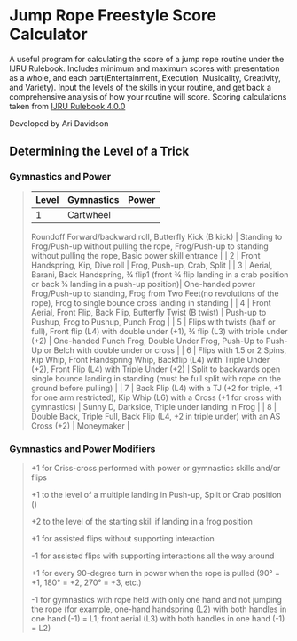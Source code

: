 # Jump Rope Freestyle Score Calculator


A useful program for calculating the score of a jump rope routine under the IJRU Rulebook. Includes minimum and maximum scores with presentation as a whole, and each part(Entertainment, Execution, Musicality, Creativity, and Variety). Input the levels of the skills in your routine, and get back a comprehensive analysis of how your routine will score. Scoring calculations taken from [IJRU Rulebook 4.0.0](https://rules.ijru.sport/technical-manual/calculations/freestyle/single-rope)

Developed by Ari Davidson

## Determining the Level of a Trick
### Gymnastics and Power
> | Level | Gymnastics | Power |
> | ----- | -------- | -------- |
> | 1     | Cartwheel
>  Roundoff
>  Forward/backward roll, Butterfly Kick (B kick) | Standing to Frog/Push-up without pulling the rope, Frog/Push-up to standing without pulling the rope, Basic power skill entrance |
> | 2     | Front Handspring, Kip, Dive roll | Frog, Push-up, Crab, Split | 
> | 3     | Aerial, Barani, Back Handspring, ¾ flip1 (front ¾ flip landing in a crab position or back ¾ landing in a push-up position)| One-handed power Frog/Push-up to standing, Frog from Two Feet(no revolutions of the rope), Frog to single bounce cross landing in standing |
> | 4     | Front Aerial, Front Flip, Back Flip, Butterfly Twist (B twist) | Push-up to Pushup, Frog to Pushup, Punch Frog |
> | 5     | Flips with twists (half or full), Front flip (L4) with double under (+1), ¾ flip (L3) with triple under (+2) | One-handed Punch Frog, Double Under Frog, Push-Up to Push-Up or Belch with double under or cross |
> | 6     | Flips with 1.5 or 2 Spins, Kip Whip, Front Handspring Whip, Backflip (L4) with Triple Under (+2), Front Flip (L4) with Triple Under (+2) | Split to backwards open single bounce landing in standing (must be full split with rope on the ground before pulling) |
> | 7     | Back Flip (L4) with a TJ (+2 for triple, +1 for one arm restricted), Kip Whip (L6) with a Cross (+1 for cross with gymnastics) | Sunny D, Darkside, Triple under landing in Frog |
> | 8     | Double Back, Triple Full, Back Flip (L4, +2 in triple under) with an AS Cross (+2) | Moneymaker |
> 
### Gymnastics and Power Modifiers
> +1 for Criss-cross performed with power or gymnastics skills and/or flips
> 
> +1 to the level of a multiple landing in Push-up, Split or Crab position ()
> 
> +2 to the level of the starting skill if landing in a frog position
> 
> +1 for assisted flips without supporting interaction
> 
> -1 for assisted flips with supporting interactions all the way around
> 
> +1 for every 90-degree turn in power when the rope is pulled (90° = +1, 180° = +2, 270° = +3, etc.)
> 
> -1 for gymnastics with rope held with only one hand and not jumping the rope (for example, one-hand handspring (L2) with both handles in one hand (-1) = L1; front aerial (L3) with both handles in one hand (-1) = L2)
